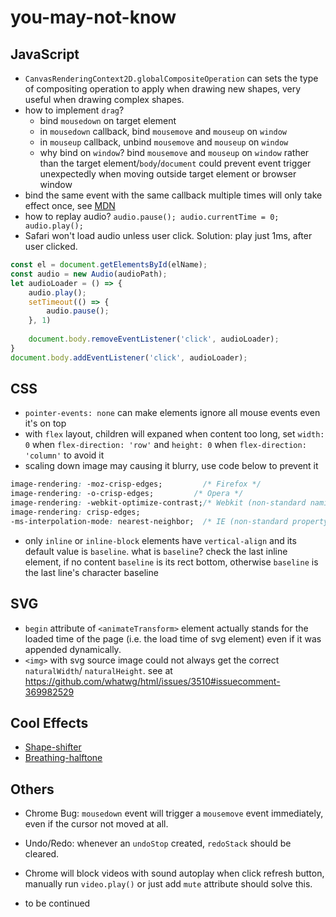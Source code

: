 # you-may-not-know

## JavaScript

- `CanvasRenderingContext2D.globalCompositeOperation` can sets the type of compositing operation to apply when drawing new shapes, very useful when drawing complex shapes.
- how to implement `drag`?
  - bind `mousedown` on target element
  - in `mousedown` callback, bind `mousemove` and `mouseup` on `window`
  - in `mouseup` callback, unbind `mousemove` and `mouseup` on `window`
  - why bind on `window`? bind `mousemove` and `mouseup` on `window` rather than the target element/`body`/`document` could prevent event trigger unexpectedly when moving outside target element or browser window
- bind the same event with the same callback multiple times will only take effect once, see [MDN](https://developer.mozilla.org/en-US/docs/Web/API/EventTarget/addEventListener#Multiple_identical_event_listeners)
- how to replay audio? `audio.pause(); audio.currentTime = 0; audio.play();`
- Safari won't load audio unless user click. Solution: play just 1ms, after user clicked.
```javascript
const el = document.getElementsById(elName);
const audio = new Audio(audioPath);
let audioLoader = () => {
    audio.play();
    setTimeout(() => {
        audio.pause();
    }, 1)
    
    document.body.removeEventListener('click', audioLoader);
}
document.body.addEventListener('click', audioLoader);
```

## CSS

- `pointer-events: none` can make elements ignore all mouse events even it's on top
- with `flex` layout, children will expaned when content too long, set `width: 0` when `flex-direction: 'row'` and `height: 0` when `flex-direction: 'column'` to avoid it
- scaling down image may causing it blurry, use code below to prevent it
```css
image-rendering: -moz-crisp-edges;         /* Firefox */
image-rendering: -o-crisp-edges;         /* Opera */
image-rendering: -webkit-optimize-contrast;/* Webkit (non-standard naming) */
image-rendering: crisp-edges;
-ms-interpolation-mode: nearest-neighbor;  /* IE (non-standard property) */
```
- only `inline` or `inline-block` elements have `vertical-align` and its default value is `baseline`.
  what is `baseline`? check the last inline element, if no content `baseline` is its rect bottom, otherwise `baseline` is the last line's character baseline  

## SVG

- `begin` attribute of `<animateTransform>` element actually stands for the loaded time of the page (i.e. the load time of svg element) even if it was appended dynamically.
- `<img>` with svg source image could not always get the correct `naturalWidth`/ `naturalHeight`.
  see at https://github.com/whatwg/html/issues/3510#issuecomment-369982529

## Cool Effects

- [Shape-shifter](https://github.com/kennethcachia/shape-shifter)
- [Breathing-halftone](https://github.com/desandro/breathing-halftone)

## Others

- Chrome Bug: `mousedown` event will trigger a `mousemove` event immediately, even if the cursor not moved at all.
- Undo/Redo: whenever an `undoStop` created, `redoStack` should be cleared.
- Chrome will block videos with sound autoplay when click refresh button, manually run `video.play()` or just add `mute` attribute should solve this.

- to be continued

